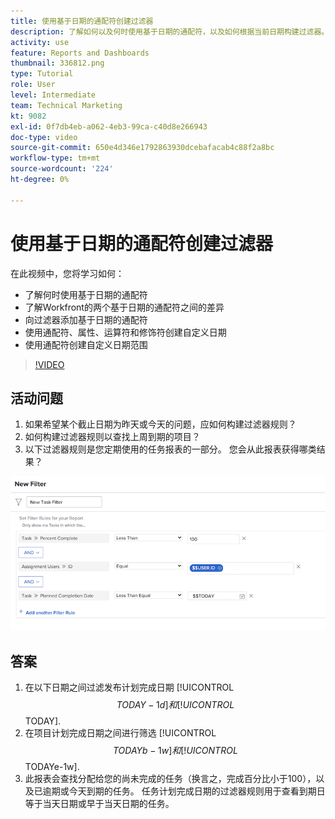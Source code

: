 ```yaml
---
title: 使用基于日期的通配符创建过滤器
description: 了解如何以及何时使用基于日期的通配符，以及如何根据当前日期构建过滤器。
activity: use
feature: Reports and Dashboards
thumbnail: 336812.png
type: Tutorial
role: User
level: Intermediate
team: Technical Marketing
kt: 9082
exl-id: 0f7db4eb-a062-4eb3-99ca-c40d8e266943
doc-type: video
source-git-commit: 650e4d346e1792863930dcebafacab4c88f2a8bc
workflow-type: tm+mt
source-wordcount: '224'
ht-degree: 0%

---
```


# 使用基于日期的通配符创建过滤器

在此视频中，您将学习如何：

* 了解何时使用基于日期的通配符
* 了解Workfront的两个基于日期的通配符之间的差异
* 向过滤器添加基于日期的通配符
* 使用通配符、属性、运算符和修饰符创建自定义日期
* 使用通配符创建自定义日期范围

>[!VIDEO](https://video.tv.adobe.com/v/336812/?quality=12&learn=on)

## 活动问题

1. 如果希望某个截止日期为昨天或今天的问题，应如何构建过滤器规则？
1. 如何构建过滤器规则以查找上周到期的项目？
1. 以下过滤器规则是您定期使用的任务报表的一部分。 您会从此报表获得哪类结果？

![用于创建任务过滤器的屏幕图像，带有基于日期的通配符](assets/date-wildcard-answer-1.png)

## 答案

1. 在以下日期之间过滤发布计划完成日期 [!UICONTROL $$TODAY-1d] 和 [!UICONTROL $$TODAY].
1. 在项目计划完成日期之间进行筛选 [!UICONTROL $$TODAYb-1w] 和 [!UICONTROL $$TODAYe-1w].
1. 此报表会查找分配给您的尚未完成的任务（换言之，完成百分比小于100），以及已逾期或今天到期的任务。 任务计划完成日期的过滤器规则用于查看到期日等于当天日期或早于当天日期的任务。
